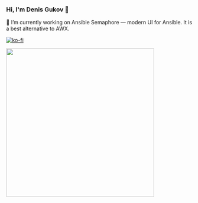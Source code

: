 ### Hi, I'm Denis Gukov 👋

🔭 I’m currently working on Ansible Semaphore &mdash; modern UI for Ansible. It is a best alternative to AWX.

[![ko-fi](https://ko-fi.com/img/githubbutton_sm.svg)](https://ko-fi.com/L4L4FKF76)

[<img width="400" src="https://storage.ko-fi.com/cdn/generated/rsi79788u/rest-1397461936b9acfd8e738c34ec8697fe-4ennxht8.jpg">](https://ko-fi.com/L4L4FKF76)
